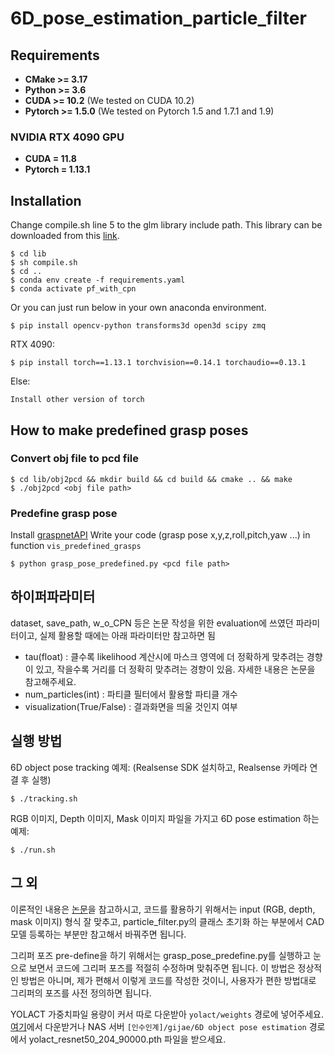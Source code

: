 # 6D_pose_estimation_particle_filter

## Requirements
 * __CMake >= 3.17__
 * __Python >= 3.6__
 * __CUDA >= 10.2__     (We tested on CUDA 10.2)
 * __Pytorch >= 1.5.0__ (We tested on Pytorch 1.5 and 1.7.1 and 1.9)

### NVIDIA RTX 4090 GPU
 * __CUDA = 11.8__ 
 * __Pytorch = 1.13.1__

## Installation

Change compile.sh line 5 to the glm library include path. This library can be downloaded from this [link](https://github.com/g-truc/glm).

    $ cd lib
    $ sh compile.sh
    $ cd ..
    $ conda env create -f requirements.yaml
    $ conda activate pf_with_cpn

Or you can just run below in your own anaconda environment.

    $ pip install opencv-python transforms3d open3d scipy zmq
    
RTX 4090:

    $ pip install torch==1.13.1 torchvision==0.14.1 torchaudio==0.13.1

Else:

    Install other version of torch
    

## How to make predefined grasp poses
### Convert obj file to pcd file

    $ cd lib/obj2pcd && mkdir build && cd build && cmake .. && make
    $ ./obj2pcd <obj file path>

### Predefine grasp pose
Install [graspnetAPI](https://github.com/graspnet/graspnetAPI)
Write your code (grasp pose x,y,z,roll,pitch,yaw ...) in function `vis_predefined_grasps`

    $ python grasp_pose_predefined.py <pcd file path>



## 하이퍼파라미터
dataset, save_path, w_o_CPN 등은 논문 작성을 위한 evaluation에 쓰였던 파라미터이고, 실제 활용할 때에는 아래 파라미터만 참고하면 됨
 * tau(float) : 클수록 likelihood 계산시에 마스크 영역에 더 정확하게 맞추려는 경향이 있고, 작을수록 거리를 더 정확히 맞추려는 경향이 있음. 자세한 내용은 논문을 참고해주세요.
 * num_particles(int) : 파티클 필터에서 활용할 파티클 개수
 * visualization(True/False) : 결과화면을 띄울 것인지 여부

## 실행 방법
6D object pose tracking 예제:
(Realsense SDK 설치하고, Realsense 카메라 연결 후 실행)

    $ ./tracking.sh

RGB 이미지, Depth 이미지, Mask 이미지 파일을 가지고 6D pose estimation 하는 예제:

    $ ./run.sh

## 그 외
이론적인 내용은 [논문](https://ieeexplore.ieee.org/document/10034745/)을 참고하시고, 코드를 활용하기 위해서는 input (RGB, depth, mask 이미지) 형식 잘 맞추고, particle_filter.py의 클래스 초기화 하는 부분에서 CAD 모델 등록하는 부분만 참고해서 바꿔주면 됩니다.

그리퍼 포즈 pre-define을 하기 위해서는 grasp_pose_predefine.py를 실행하고 눈으로 보면서 코드에 그리퍼 포즈를 적절히 수정하며 맞춰주면 됩니다. 이 방법은 정상적인 방법은 아니며, 제가 편해서 이렇게 코드를 작성한 것이니, 사용자가 편한 방법대로 그리퍼의 포즈를 사전 정의하면 됩니다. 

YOLACT 가중치파일 용량이 커서 따로 다운받아 `yolact/weights` 경로에 넣어주세요. [여기](https://drive.google.com/file/d/1spkxoWMWks7gUC_O01JvReRq8ZMIisb1/view?usp=sharing)에서 다운받거나 NAS 서버 `[인수인계]/gijae/6D object pose estimation` 경로에서 yolact_resnet50_204_90000.pth 파일을 받으세요.
